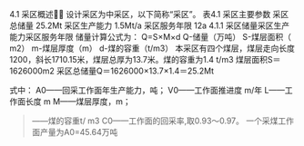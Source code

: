 4.1  采区概述
设计采区为中采区，以下简称“采区”。
表4.1  采区主要参数
采区总储量	25.2Mt
采区生产能力	1.5Mt/a
采区服务年限	12a
4.1.1 采区储量采区生产能力采区服务年限
储量计算公式为： Q=S×M×d
Q-储量（万吨）
S-煤层面积（ m2）
m-煤层厚度（m）
d-煤的容重（t/m3）
本采区有四个煤层，煤层走向长度1200，斜长1710.15米，煤层总厚为13.7米。煤的容重为1.4 t/m3
煤层面积S＝1626000m2
采区总储量Q＝1626000×13.7×1.4＝25.2Mt

式中：
A0——回采工作面年生产能力，吨；
V0——工作面推进度 m/年
L——工作面长度   m
M——煤层厚度，m；
> ——煤的容重t/ m3
C0——工作面的回采率,取0.93～0.97。
一个采煤工作面产量为A0=45.64万吨